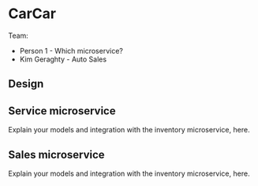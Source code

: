 # CarCar

Team:

- Person 1 - Which microservice?
- Kim Geraghty - Auto Sales

## Design

## Service microservice

Explain your models and integration with the inventory
microservice, here.

## Sales microservice

Explain your models and integration with the inventory
microservice, here.
